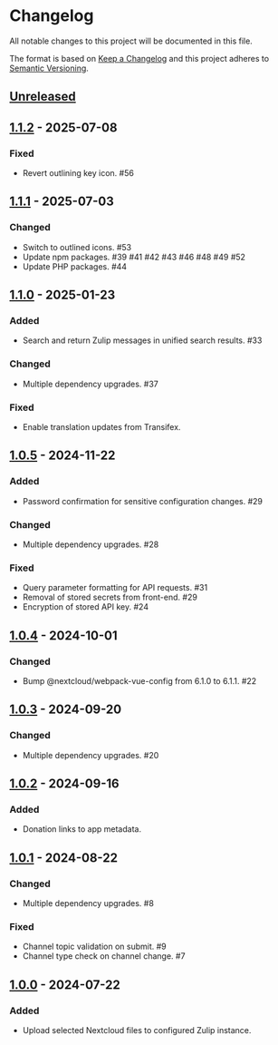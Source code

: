 # Changelog

All notable changes to this project will be documented in this file.

The format is based on [Keep a Changelog](http://keepachangelog.com/)
and this project adheres to [Semantic Versioning](http://semver.org/).

## [Unreleased]

## [1.1.2] - 2025-07-08

### Fixed

- Revert outlining key icon. #56

## [1.1.1] - 2025-07-03

### Changed

- Switch to outlined icons. #53
- Update npm packages. #39 #41 #42 #43 #46 #48 #49 #52
- Update PHP packages. #44

## [1.1.0] - 2025-01-23

### Added

- Search and return Zulip messages in unified search results. #33

### Changed

- Multiple dependency upgrades. #37

### Fixed

- Enable translation updates from Transifex.

## [1.0.5] - 2024-11-22

### Added

- Password confirmation for sensitive configuration changes. #29

### Changed

- Multiple dependency upgrades. #28

### Fixed

- Query parameter formatting for API requests. #31
- Removal of stored secrets from front-end. #29
- Encryption of stored API key. #24

## [1.0.4] - 2024-10-01

### Changed

- Bump @nextcloud/webpack-vue-config from 6.1.0 to 6.1.1. #22

## [1.0.3] - 2024-09-20

### Changed

- Multiple dependency upgrades. #20

## [1.0.2] - 2024-09-16

### Added

- Donation links to app metadata.

## [1.0.1] - 2024-08-22

### Changed

- Multiple dependency upgrades. #8

### Fixed

- Channel topic validation on submit. #9
- Channel type check on channel change. #7

## [1.0.0] - 2024-07-22

### Added

- Upload selected Nextcloud files to configured Zulip instance.

[Unreleased]: https://github.com/nextcloud/integration_zulip/compare/v1.1.2...HEAD
[1.1.2]: https://github.com/nextcloud/integration_zulip/releases/tag/v1.1.2
[1.1.1]: https://github.com/nextcloud/integration_zulip/releases/tag/v1.1.1
[1.1.0]: https://github.com/nextcloud/integration_zulip/releases/tag/v1.1.0
[1.0.5]: https://github.com/nextcloud/integration_zulip/releases/tag/v1.0.5
[1.0.4]: https://github.com/nextcloud/integration_zulip/releases/tag/v1.0.4
[1.0.3]: https://github.com/nextcloud/integration_zulip/releases/tag/v1.0.3
[1.0.2]: https://github.com/nextcloud/integration_zulip/releases/tag/v1.0.2
[1.0.1]: https://github.com/nextcloud/integration_zulip/releases/tag/v1.0.1
[1.0.0]: https://github.com/nextcloud/integration_zulip/releases/tag/v1.0.0
